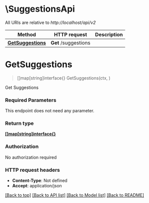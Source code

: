 # \SuggestionsApi

All URIs are relative to *http://localhost/api/v2*

Method | HTTP request | Description
------------- | ------------- | -------------
[**GetSuggestions**](SuggestionsApi.md#GetSuggestions) | **Get** /suggestions | 


# **GetSuggestions**
> []map[string]interface{} GetSuggestions(ctx, )


Get Suggestions

### Required Parameters
This endpoint does not need any parameter.

### Return type

[**[]map[string]interface{}**](map[string]interface{}.md)

### Authorization

No authorization required

### HTTP request headers

 - **Content-Type**: Not defined
 - **Accept**: application/json

[[Back to top]](#) [[Back to API list]](../README.md#documentation-for-api-endpoints) [[Back to Model list]](../README.md#documentation-for-models) [[Back to README]](../README.md)

